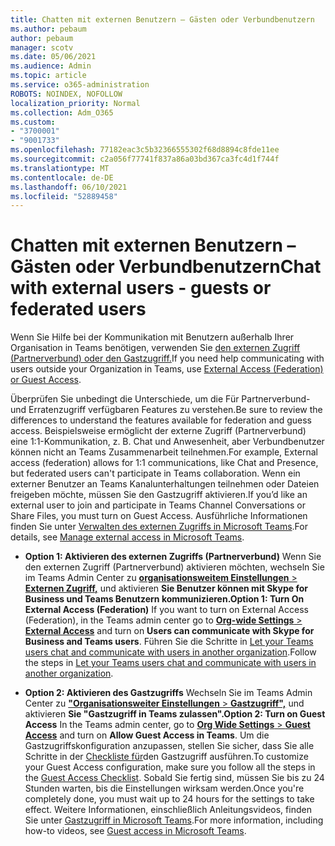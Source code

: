 ```yaml
---
title: Chatten mit externen Benutzern – Gästen oder Verbundbenutzern
ms.author: pebaum
author: pebaum
manager: scotv
ms.date: 05/06/2021
ms.audience: Admin
ms.topic: article
ms.service: o365-administration
ROBOTS: NOINDEX, NOFOLLOW
localization_priority: Normal
ms.collection: Adm_O365
ms.custom:
- "3700001"
- "9001733"
ms.openlocfilehash: 77182eac3c5b32366555302f68d8894c8fde11ee
ms.sourcegitcommit: c2a056f77741f837a86a03bd367ca3fc4d1f744f
ms.translationtype: MT
ms.contentlocale: de-DE
ms.lasthandoff: 06/10/2021
ms.locfileid: "52889458"
---
```

# <a name="chat-with-external-users---guests-or-federated-users"></a><span data-ttu-id="58e14-102">Chatten mit externen Benutzern – Gästen oder Verbundbenutzern</span><span class="sxs-lookup"><span data-stu-id="58e14-102">Chat with external users - guests or federated users</span></span>

<span data-ttu-id="58e14-103">Wenn Sie Hilfe bei der Kommunikation mit Benutzern außerhalb Ihrer Organisation in Teams benötigen, verwenden Sie [den externen Zugriff (Partnerverbund) oder den Gastzugriff.](/microsoftteams/manage-external-access#external-access-vs-guest-access)</span><span class="sxs-lookup"><span data-stu-id="58e14-103">If you need help communicating with users outside your Organization in Teams, use [External Access (Federation) or Guest Access](/microsoftteams/manage-external-access#external-access-vs-guest-access).</span></span>

<span data-ttu-id="58e14-104">Überprüfen Sie unbedingt die Unterschiede, um die Für Partnerverbund- und Erratenzugriff verfügbaren Features zu verstehen.</span><span class="sxs-lookup"><span data-stu-id="58e14-104">Be sure to review the differences to understand the features available for federation and guess access.</span></span> <span data-ttu-id="58e14-105">Beispielsweise ermöglicht der externe Zugriff (Partnerverbund) eine 1:1-Kommunikation, z. B. Chat und Anwesenheit, aber Verbundbenutzer können nicht an Teams Zusammenarbeit teilnehmen.</span><span class="sxs-lookup"><span data-stu-id="58e14-105">For example, External access (federation) allows for 1:1 communications, like Chat and Presence, but federated users can't participate in Teams collaboration.</span></span> <span data-ttu-id="58e14-106">Wenn ein externer Benutzer an Teams Kanalunterhaltungen teilnehmen oder Dateien freigeben möchte, müssen Sie den Gastzugriff aktivieren.</span><span class="sxs-lookup"><span data-stu-id="58e14-106">If you’d like an external user to join and participate in Teams Channel Conversations or Share Files, you must turn on Guest Access.</span></span> <span data-ttu-id="58e14-107">Ausführliche Informationen finden Sie unter [Verwalten des externen Zugriffs in Microsoft Teams](/microsoftteams/manage-external-access#external-access-vs-guest-access).</span><span class="sxs-lookup"><span data-stu-id="58e14-107">For details, see [Manage external access in Microsoft Teams](/microsoftteams/manage-external-access#external-access-vs-guest-access).</span></span>

- <span data-ttu-id="58e14-108">**Option 1: Aktivieren des externen Zugriffs (Partnerverbund)** Wenn Sie den externen Zugriff (Partnerverbund) aktivieren möchten, wechseln Sie im Teams Admin Center zu [ **organisationsweitem Einstellungen**  >  **Externen Zugriff,**](https://admin.teams.microsoft.com/company-wide-settings/external-communications) und aktivieren **Sie Benutzer können mit Skype for Business und Teams Benutzern kommunizieren.**</span><span class="sxs-lookup"><span data-stu-id="58e14-108">**Option 1: Turn On External Access (Federation)** If you want to turn on External Access (Federation), in the Teams admin center go to [**Org-wide Settings** > **External Access**](https://admin.teams.microsoft.com/company-wide-settings/external-communications) and turn on **Users can communicate with Skype for Business and Teams users**.</span></span> <span data-ttu-id="58e14-109">Führen Sie die Schritte in [Let your Teams users chat and communicate with users in another organization](/microsoftteams/manage-external-access#let-your-teams-users-chat-and-communicate-with-users-in-another-organization).</span><span class="sxs-lookup"><span data-stu-id="58e14-109">Follow the steps in [Let your Teams users chat and communicate with users in another organization](/microsoftteams/manage-external-access#let-your-teams-users-chat-and-communicate-with-users-in-another-organization).</span></span>

- <span data-ttu-id="58e14-110">**Option 2: Aktivieren des Gastzugriffs** Wechseln Sie im Teams Admin Center zu [ **"Organisationsweiter Einstellungen**  >  **Gastzugriff",**](https://admin.teams.microsoft.com/company-wide-settings/guest-configuration) und aktivieren **Sie "Gastzugriff in Teams zulassen".**</span><span class="sxs-lookup"><span data-stu-id="58e14-110">**Option 2: Turn on Guest Access** In the Teams admin center, go to [**Org Wide Settings** > **Guest Access**](https://admin.teams.microsoft.com/company-wide-settings/guest-configuration) and turn on **Allow Guest Access in Teams**.</span></span> <span data-ttu-id="58e14-111">Um die Gastzugriffskonfiguration anzupassen, stellen Sie sicher, dass Sie alle Schritte in der [Checkliste für](/microsoftteams/guest-access-checklist)den Gastzugriff ausführen.</span><span class="sxs-lookup"><span data-stu-id="58e14-111">To customize your Guest Access configuration, make sure you follow all the steps in the [Guest Access Checklist](/microsoftteams/guest-access-checklist).</span></span> <span data-ttu-id="58e14-112">Sobald Sie fertig sind, müssen Sie bis zu 24 Stunden warten, bis die Einstellungen wirksam werden.</span><span class="sxs-lookup"><span data-stu-id="58e14-112">Once you're completely done, you must wait up to 24 hours for the settings to take effect.</span></span> <span data-ttu-id="58e14-113">Weitere Informationen, einschließlich Anleitungsvideos, finden Sie unter [Gastzugriff in Microsoft Teams](/microsoftteams/guest-access).</span><span class="sxs-lookup"><span data-stu-id="58e14-113">For more information, including how-to videos, see [Guest access in Microsoft Teams](/microsoftteams/guest-access).</span></span>